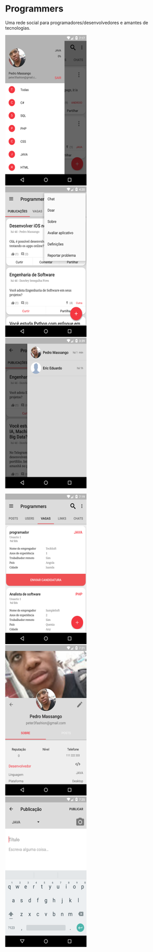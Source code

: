 # Programmers
Uma rede social para programadores/desenvolvedores e amantes de tecnologias.

<img src="/screenshots/menucategories.png" width="260" height="480"> <img src="/screenshots/home.png" width="260" height="480"> <img src="/screenshots/chat.png" width="260" height="480">

<img src="/screenshots/jobs.png" width="260" height="480"> <img src="/screenshots/profile.png" width="260" height="480"> <img src="/screenshots/new_post.png" width="260" height="480">
